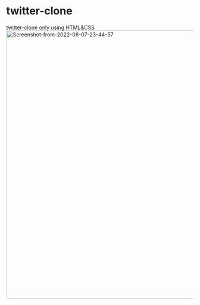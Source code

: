 # twitter-clone
twitter-clone only using HTML&amp;CSS
<img href="https://ibb.co/wzY1kRc"><img src="https://i.ibb.co/vjD8FHX/Screenshot-from-2022-08-07-23-44-57.png" alt="Screenshot-from-2022-08-07-23-44-57" border="0" width="720px"></a>
